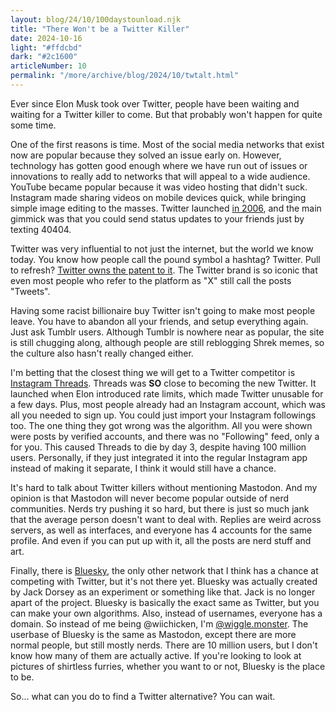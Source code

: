 ```yaml
---
layout: blog/24/10/100daystounload.njk
title: "There Won't be a Twitter Killer"
date: 2024-10-16
light: "#ffdcbd"
dark: "#2c1600"
articleNumber: 10
permalink: "/more/archive/blog/2024/10/twtalt.html"
---
```

Ever since Elon Musk took over Twitter, people have been waiting and waiting for a Twitter killer to come. But that probably won't happen for quite some time.

One of the first reasons is time. Most of the social media networks that exist now are popular because they solved an issue early on. However, technology has gotten good enough where we have run out of issues or innovations to really add to networks that will appeal to a wide audience. YouTube became popular because it was video hosting that didn't suck. Instagram made sharing videos on mobile devices quick, while bringing simple image editing to the masses. Twitter launched [in 2006](https://techcrunch.com/2006/07/15/is-twttr-interesting/), and the main gimmick was that you could send status updates to your friends just by texting 40404.

Twitter was very influential to not just the internet, but the world we know today. You know how people call the pound symbol a hashtag? Twitter. Pull to refresh? [Twitter owns the patent to it](https://patents.google.com/patent/US11023120B1). The Twitter brand is so iconic that even most people who refer to the platform as "X" still call the posts "Tweets".

Having some racist billionaire buy Twitter isn't going to make most people leave. You have to abandon all your friends, and setup everything again. Just ask Tumblr users. Although Tumblr is nowhere near as popular, the site is still chugging along, although people are still reblogging Shrek memes, so the culture also hasn't really changed either.

I'm betting that the closest thing we will get to a Twitter competitor is [Instagram Threads](https://about.instagram.com/threads). Threads was **SO** close to becoming the new Twitter. It launched when Elon introduced rate limits, which made Twitter unusable for a few days. Plus, most people already had an Instagram account, which was all you needed to sign up. You could just import your Instagram followings too. The one thing they got wrong was the algorithm. All you were shown were posts by verified accounts, and there was no "Following" feed, only a for you. This caused Threads to die by day 3, despite having 100 million users. Personally, if they just integrated it into the regular Instagram app instead of making it separate, I think it would still have a chance.

It's hard to talk about Twitter killers without mentioning Mastodon. And my opinion is that Mastodon will never become popular outside of nerd communities. Nerds try pushing it so hard, but there is just so much jank that the average person doesn't want to deal with. Replies are weird across servers, as well as interfaces, and everyone has 4 accounts for the same profile. And even if you can put up with it, all the posts are nerd stuff and art.

Finally, there is [Bluesky](https://bsky.social/about), the only other network that I think has a chance at competing with Twitter, but it's not there yet. Bluesky was actually created by Jack Dorsey as an experiment or something like that. Jack is no longer apart of the project. Bluesky is basically the exact same as Twitter, but you can make your own algorithms. Also, instead of usernames, everyone has a domain. So instead of me being @wiichicken, I'm [@wiggle.monster](https://bsky.app/profile/wiggle.monster). The userbase of Bluesky is the same as Mastodon, except there are more normal people, but still mostly nerds. There are 10 million users, but I don't know how many of them are actually active. If you're looking to look at pictures of shirtless furries, whether you want to or not, Bluesky is the place to be.

So... what can you do to find a Twitter alternative? You can wait.